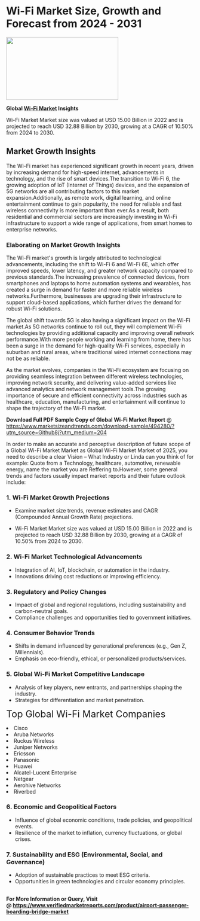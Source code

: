 <H1>Wi-Fi Market Size, Growth and Forecast from 2024 - 2031</H1><img class="aligncenter size-medium wp-image-584254" src="https://thirdeyenews.in/wp-content/uploads/2024/09/Global-Market-Research-300x168.jpeg" alt="" width="300" height="168" /><p><strong>Global&nbsp;<a href="https://www.marketsizeandtrends.com/download-sample/494280/?utm_source=Github8j?utm_medium=204">Wi-Fi Market</a> Insights</strong></p><p>Wi-Fi Market Market size was valued at USD 15.00 Billion in 2022 and is projected to reach USD 32.88 Billion by 2030, growing at a CAGR of 10.50% from 2024 to 2030.</p><p><h2>Market Growth Insights</h2> <p>The Wi-Fi market has experienced significant growth in recent years, driven by increasing demand for high-speed internet, advancements in technology, and the rise of smart devices.The transition to Wi-Fi 6, the growing adoption of IoT (Internet of Things) devices, and the expansion of 5G networks are all contributing factors to this market expansion.Additionally, as remote work, digital learning, and online entertainment continue to gain popularity, the need for reliable and fast wireless connectivity is more important than ever.As a result, both residential and commercial sectors are increasingly investing in Wi-Fi infrastructure to support a wide range of applications, from smart homes to enterprise networks.</p> <h3>Elaborating on Market Growth Insights</h3> <p>The Wi-Fi market's growth is largely attributed to technological advancements, including the shift to Wi-Fi 6 and Wi-Fi 6E, which offer improved speeds, lower latency, and greater network capacity compared to previous standards.The increasing prevalence of connected devices, from smartphones and laptops to home automation systems and wearables, has created a surge in demand for faster and more reliable wireless networks.Furthermore, businesses are upgrading their infrastructure to support cloud-based applications, which further drives the demand for robust Wi-Fi solutions.</p> <p>The global shift towards 5G is also having a significant impact on the Wi-Fi market.As 5G networks continue to roll out, they will complement Wi-Fi technologies by providing additional capacity and improving overall network performance.With more people working and learning from home, there has been a surge in the demand for high-quality Wi-Fi services, especially in suburban and rural areas, where traditional wired internet connections may not be as reliable.</p> <p>As the market evolves, companies in the Wi-Fi ecosystem are focusing on providing seamless integration between different wireless technologies, improving network security, and delivering value-added services like advanced analytics and network management tools.The growing importance of secure and efficient connectivity across industries such as healthcare, education, manufacturing, and entertainment will continue to shape the trajectory of the Wi-Fi market.</p> <p><span class=""><strong>Download Full PDF Sample Copy of Global Wi-Fi Market Report</strong> @ <a href="https://www.marketsizeandtrends.com/download-sample/494280/?utm_source=Github8j?utm_medium=204" target="_blank">https://www.marketsizeandtrends.com/download-sample/494280/?utm_source=Github8j?utm_medium=204</a></span></p><p>In order to make an accurate and perceptive description of future scope of a Global&nbsp;Wi-Fi Market Market as Global&nbsp;Wi-Fi Market Market of 2025, you need to describe a clear Vision &ndash; What Industry or Linda can you think of for example: Quote from a Technology, healthcare, automotive, renewable energy, name the market you are Reffering to.However, some general trends and factors usually impact market reports and their future outlook include:</p><h3>1.&nbsp;<strong>Wi-Fi Market Growth Projections</strong></h3><ul><li>Examine market size trends, revenue estimates and CAGR (Compounded Annual Growth Rate) projections.</li><li><p>Wi-Fi Market Market size was valued at USD 15.00 Billion in 2022 and is projected to reach USD 32.88 Billion by 2030, growing at a CAGR of 10.50% from 2024 to 2030.</p></li></ul><h3>2.&nbsp;<strong>Wi-Fi Market Technological Advancements</strong></h3><ul><li>Integration of AI, IoT, blockchain, or automation in the industry.</li><li>Innovations driving cost reductions or improving efficiency.</li></ul><h3>3.&nbsp;<strong>Regulatory and Policy Changes</strong></h3><ul><li>Impact of global and regional regulations, including sustainability and carbon-neutral goals.</li><li>Compliance challenges and opportunities tied to government initiatives.</li></ul><h3>4.&nbsp;<strong>Consumer Behavior Trends</strong></h3><ul><li>Shifts in demand influenced by generational preferences (e.g., Gen Z, Millennials).</li><li>Emphasis on eco-friendly, ethical, or personalized products/services.</li></ul><h3>5.&nbsp;<strong>Global Wi-Fi Market Competitive Landscape</strong></h3><ul><li>Analysis of key players, new entrants, and partnerships shaping the industry.</li><li>Strategies for differentiation and market penetration.</li></ul><p data-pm-slice="1 1 []"><span style="color: inherit; font-family: inherit; font-size: 25px;">Top Global Wi-Fi Market Companies</span></p><div class="" data-test-id=""><p><li>Cisco</li><li> Aruba Networks</li><li> Ruckus Wireless</li><li> Juniper Networks</li><li> Ericsson</li><li> Panasonic</li><li> Huawei</li><li> Alcatel-Lucent Enterprise</li><li> Netgear</li><li> Aerohive Networks</li><li> Riverbed</li></p></div><h3>6.&nbsp;<strong>Economic and Geopolitical Factors</strong></h3><ul><li>Influence of global economic conditions, trade policies, and geopolitical events.</li><li>Resilience of the market to inflation, currency fluctuations, or global crises.</li></ul><h3>7.&nbsp;<strong>Sustainability and ESG (Environmental, Social, and Governance)</strong></h3><ul><li>Adoption of sustainable practices to meet ESG criteria.</li><li>Opportunities in green technologies and circular economy principles.</li></ul><h2><strong style="font-size: 14px;">For More Information or Query, Visit @&nbsp;</strong><a style="background-color: #ffffff; font-size: 14px;" href="https://www.marketsizeandtrends.com/report/wi-fi-market/" target="_blank">https://www.verifiedmarketreports.com/product/airport-passenger-boarding-bridge-market</a></h2>